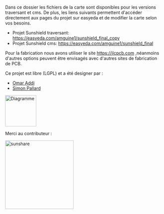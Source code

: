 Dans ce dossier les fichiers de la carte sont disponibles pour les versions traversant et cms. De plus, les liens suivants permettent d'accéder directement aux pages du projet sur easyeda et de modifier la carte selon vos besoins. 

- Projet Sunshield traversant: </b> https://easyeda.com/amguine1/sunshield_final_copy
- Projet Sunshield cms: </b> https://easyeda.com/amguine1/sunshield_final

Pour la fabrication nous avons utiliser le site https://jlcpcb.com ,néanmoins d'autres options peuvent être envisagés avec d'autres sites de fabrication de PCB.  

Ce projet est libre (LGPL) et a été designer par : 
- <a href="https://github.com/OmarAddi" target="_blank"> Omar Addi </a><br> 
- <a href="https://github.com/pallardino" target="_blank"> Simon Pallard </a><br>


<p> <img width="100" alt="Diagramme" src="https://user-images.githubusercontent.com/39769580/76168954-59dd5700-6174-11ea-9a1a-4f80a31cc3cf.jpg"> </p>

Merci au contributeur : 

<a href="http://sunshare.fr" target="_blank"><img src="https://user-images.githubusercontent.com/49123814/76154169-0c131100-60d8-11ea-8093-d38ee54677f5.png"  alt="sunshare" width="220"></a> 
